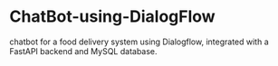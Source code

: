 # ChatBot-using-DialogFlow
 chatbot for a food delivery system using Dialogflow, integrated with a FastAPI backend and MySQL database.
